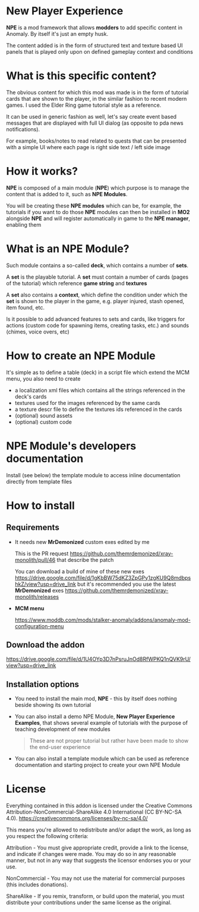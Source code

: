 # New Player Experience

**NPE** is a mod framework that allows **modders** to add specific content in Anomaly. By itself it's just an empty husk.

The content added is in the form of structured text and texture based UI panels that is played only upon on defined gameplay context and conditions

# What is this specific content?

The obvious content for which this mod was made is in the form of tutorial cards that are shown to the player, in the similar fashion to recent modern games. I used the Elder Ring game tutorial style as a reference. 

It can be used in generic fashion as well, let's say create event based messages that are displayed with full UI dialog (as opposite to pda news notifications). 

For example, books/notes to read related to quests that can be presented with a simple UI where each page is right side text / left side image

# How it works?

**NPE** is composed of a main module (**NPE**) which purpose is to manage the content that is added to it, such as **NPE Modules**.

You will be creating these **NPE modules** which can be, for example, the tutorials if you want to do those
**NPE** modules can then be installed in **MO2** alongside **NPE** and will register automatically in game to the **NPE manager**, enabling them  

# What is an NPE Module?

Such module contains a so-called **deck**, which contains a number of **sets**.

A **set** is the playable tutorial. A **set** must contain a number of cards (pages of the tutorial) which reference **game string** and **textures**

A **set** also contains a **context**, which define the condition under which the **set** is shown to the player in the game, e.g. player injured, stash opened, item found, etc.

Is it possible to add advanced features to sets and cards, like triggers for actions (custom code for spawning items, creating tasks, etc.) and sounds (chimes, voice overs, etc)

# How to create an NPE Module

It's simple as to define a table (deck) in a script file which extend the MCM menu, you also need to create 

- a localization xml files which contains all the strings referenced in the deck's cards
- textures used for the images referenced by the same cards
- a texture descr file to define the textures ids referenced in the cards 
- (optional) sound assets
- (optional) custom code

# NPE Module's developers documentation

Install (see below) the template module to access inline documentation directly from template files

# How to install

## Requirements

- It needs new **MrDemonized** custom exes edited by me

    This is the PR request https://github.com/themrdemonized/xray-monolith/pull/46 that describe the patch

    You can download a build of mine of these new exes https://drive.google.com/file/d/1gKbBW75dKZ3ZpGPy1zgKU9Q8mdbpshkZ/view?usp=drive_link but it's recommended you use the latest **MrDemonized** exes https://github.com/themrdemonized/xray-monolith/releases

- **MCM menu**

    https://www.moddb.com/mods/stalker-anomaly/addons/anomaly-mod-configuration-menu

## Download the addon

https://drive.google.com/file/d/1U4OYp3D7nPsruJnOd8RfWPKQ1nQVK9rU/view?usp=drive_link

## Installation options

- You need to install the main mod, **NPE** - this by itself does nothing beside showing its own tutorial

- You can also install a demo NPE Module, **New Player Experience Examples**, that shows several example of tutorials with the purpose of teaching development of new modules 

    > These are not proper tutorial but rather have been made to show the end-user experience

- You can also install a template module which can be used as reference documentation and starting project to create your own NPE Module

# License

Everything contained in this addon is licensed under the Creative Commons Attribution-NonCommercial-ShareAlike 4.0 International (CC BY-NC-SA 4.0). https://creativecommons.org/licenses/by-nc-sa/4.0/

This means you're allowed to redistribute and/or adapt the work, as long as you respect the following criteria:

Attribution - You must give appropriate credit, provide a link to the license, and indicate if changes were made. You may do so in any reasonable manner, but not in any way that suggests the licensor endorses you or your use.

NonCommercial - You may not use the material for commercial purposes (this includes donations).

ShareAlike - If you remix, transform, or build upon the material, you must distribute your contributions under the same license as the original.

